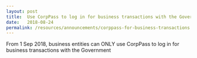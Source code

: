 ```yaml
---
layout: post
title:  Use CorpPass to log in for business transactions with the Government
date:   2018-08-24
permalink: /resources/announcements/corppass-for-business-transactions
---
```


From 1 Sep 2018, business entities can ONLY use CorpPass to log in for business transactions with the Government